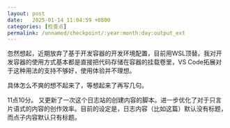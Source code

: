 ```yaml
---
layout: post
date:   2025-01-14 11:04:59 +0800
categories: [检查点]
permalink: /unnamed/checkpoint/:year:month:day:output_ext
---
```


忽然想起，近期放弃了基于开发容器的开发环境配置，目前用WSL顶替。我对开发容器的使用方式基本都是直接把代码存储在容器的挂载卷里，VS Code拓展对于这种用法的支持不够好，使用体验并不理想。

具体怎么不爽的想不起来了，等想起来了再写几句。

11点10分。
又更新了一次这个日志站的创建内容的脚本。进一步优化了对于只言片语式的内容的创作效率。目前的设定是，日志内容（比如这篇）默认没有标题，而点子内容默认只有标题。